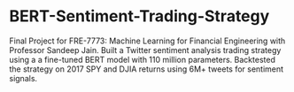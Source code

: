 # BERT-Sentiment-Trading-Strategy
Final Project for FRE-7773: Machine Learning for Financial Engineering with Professor Sandeep Jain. 
Built a Twitter sentiment analysis trading strategy using a a fine-tuned BERT model with 110 million parameters. Backtested the strategy on 2017 SPY and DJIA returns using 6M+ tweets for sentiment signals. 
